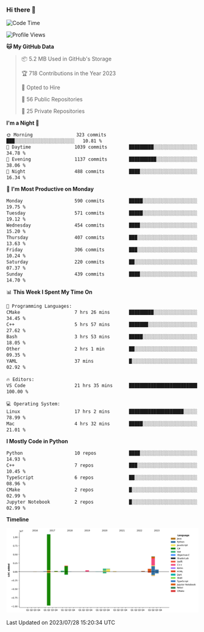### Hi there 👋

<!--START_SECTION:waka-->
![Code Time](http://img.shields.io/badge/Code%20Time-58%20hrs%203%20mins-blue)

![Profile Views](http://img.shields.io/badge/Profile%20Views-409-blue)

**🐱 My GitHub Data** 

> 📦 5.2 MB Used in GitHub's Storage 
 > 
> 🏆 718 Contributions in the Year 2023
 > 
> 💼 Opted to Hire
 > 
> 📜 56 Public Repositories 
 > 
> 🔑 25 Private Repositories 
 > 
**I'm a Night 🦉** 

```text
🌞 Morning                323 commits         ███░░░░░░░░░░░░░░░░░░░░░░   10.81 % 
🌆 Daytime                1039 commits        █████████░░░░░░░░░░░░░░░░   34.78 % 
🌃 Evening                1137 commits        ██████████░░░░░░░░░░░░░░░   38.06 % 
🌙 Night                  488 commits         ████░░░░░░░░░░░░░░░░░░░░░   16.34 % 
```
📅 **I'm Most Productive on Monday** 

```text
Monday                   590 commits         █████░░░░░░░░░░░░░░░░░░░░   19.75 % 
Tuesday                  571 commits         █████░░░░░░░░░░░░░░░░░░░░   19.12 % 
Wednesday                454 commits         ████░░░░░░░░░░░░░░░░░░░░░   15.20 % 
Thursday                 407 commits         ███░░░░░░░░░░░░░░░░░░░░░░   13.63 % 
Friday                   306 commits         ███░░░░░░░░░░░░░░░░░░░░░░   10.24 % 
Saturday                 220 commits         ██░░░░░░░░░░░░░░░░░░░░░░░   07.37 % 
Sunday                   439 commits         ████░░░░░░░░░░░░░░░░░░░░░   14.70 % 
```


📊 **This Week I Spent My Time On** 

```text
💬 Programming Languages: 
CMake                    7 hrs 26 mins       █████████░░░░░░░░░░░░░░░░   34.45 % 
C++                      5 hrs 57 mins       ███████░░░░░░░░░░░░░░░░░░   27.62 % 
Bash                     3 hrs 53 mins       █████░░░░░░░░░░░░░░░░░░░░   18.05 % 
Other                    2 hrs 1 min         ██░░░░░░░░░░░░░░░░░░░░░░░   09.35 % 
YAML                     37 mins             █░░░░░░░░░░░░░░░░░░░░░░░░   02.92 % 

🔥 Editors: 
VS Code                  21 hrs 35 mins      █████████████████████████   100.00 % 

💻 Operating System: 
Linux                    17 hrs 2 mins       ████████████████████░░░░░   78.99 % 
Mac                      4 hrs 32 mins       █████░░░░░░░░░░░░░░░░░░░░   21.01 % 
```

**I Mostly Code in Python** 

```text
Python                   10 repos            ████░░░░░░░░░░░░░░░░░░░░░   14.93 % 
C++                      7 repos             ███░░░░░░░░░░░░░░░░░░░░░░   10.45 % 
TypeScript               6 repos             ██░░░░░░░░░░░░░░░░░░░░░░░   08.96 % 
CMake                    2 repos             █░░░░░░░░░░░░░░░░░░░░░░░░   02.99 % 
Jupyter Notebook         2 repos             █░░░░░░░░░░░░░░░░░░░░░░░░   02.99 % 
```



**Timeline**

![Lines of Code chart](https://raw.githubusercontent.com/SwimingKim/SwimingKim/main/assets/bar_graph.png)


 Last Updated on 2023/07/28 15:20:34 UTC
<!--END_SECTION:waka-->

<!-- ![SwimingKim's GitHub stats](https://github-readme-stats.vercel.app/api?username=swimingkim&show_icons=true&theme=default&count_private=true&rank_icon=github&card_width=495)

![Top Langs](https://github-readme-stats.vercel.app/api/top-langs/?username=swimingkim&layout=compact&langs_count=10&card_width=495)

[![SwimingKim's wakatime stats](https://github-readme-stats.vercel.app/api/wakatime?username=swimingkim)](https://github.com/anuraghazra/github-readme-stats) -->

<!--
**SwimingKim/SwimingKim** is a ✨ _special_ ✨ repository because its `README.md` (this file) appears on your GitHub profile.

Here are some ideas to get you started:

- 🔭 I’m currently working on ...
- 🌱 I’m currently learning ...
- 👯 I’m looking to collaborate on ...
- 🤔 I’m looking for help with ...
- 💬 Ask me about ...
- 📫 How to reach me: ...
- 😄 Pronouns: ...
- ⚡ Fun fact: ...
-->
